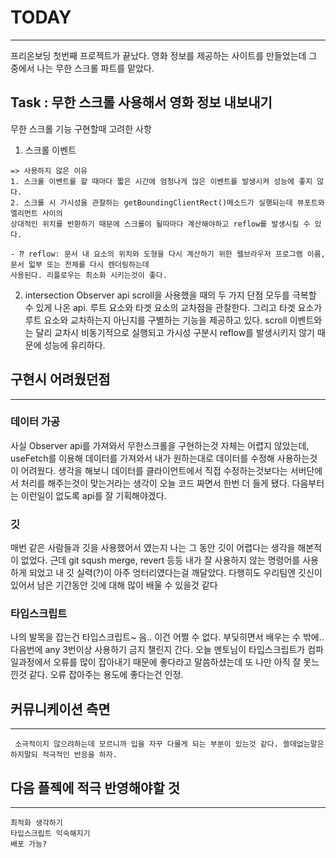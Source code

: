 # TODAY
----
프리온보딩 첫번째 프로젝트가 끝났다. 영화 정보를 제공하는 사이트를 만들었는데 그 중에서 나는 무한 스크롤 파트를 맡았다.

## Task : 무한 스크롤 사용해서 영화 정보 내보내기
  무한 스크롤 기능 구현할때 고려한 사항
   1. 스크롤 이벤트
    
    => 사용하지 않은 이유
    1. 스크롤 이벤트를 할 때마다 짧은 시간에 엄청나게 많은 이벤트를 발생시켜 성능에 좋지 않다.
    2. 스크롤 시 가시성을 관찰하는 getBoundingClientRect()메소드가 실행되는데 뷰포트와 엘리먼트 사이의
    상대적인 위치를 반환하기 때문에 스크롤이 될따마다 계산해야하고 reflow를 발생시킬 수 있다.
    
    - ⁇ reflow: 문서 내 요소의 위치와 도형을 다시 계산하기 위한 웹브라우저 프로그램 이름, 문서 읿부 또는 전체를 다시 렌더링하는데
    사용된다. 리플로우는 최소화 시키는것이 좋다.
    
   2. intersection Observer api
    scroll을 사용했을 때의 두 가지 단점 모두를 극복할 수 있게 나온 api. 루트 요소와 타겟 요소의 교차점을 
    관찰한다. 그리고 타겟 요소가 루트 요소와 교차하는지 아닌지를 구별하는 기능을 제공하고 있다. scroll 이벤트와는 
    달리 교차시 비동기적으로 실행되고 가시성 구분시 reflow를 발생시키지 않기 때문에 성능에 유리하다. 
    
 
 ## 구현시 어려웠던점
 ----
  ### 데이터 가공
  사실 Observer api를 가져와서 무한스크롤을 구현하는것 자체는 어렵지 않았는데, useFetch를 이용해 데이터를 가져와서 내가 원하는대로 
  데이터를 수정해 사용하는것이 어려웠다. 생각을 해보니 데이터를 클라이언트에서 직접 수정하는것보다는
  서버단에서 처리를 해주는것이 맞는거라는 생각이 오늘 코드 짜면서  한번 더 들게 됐다. 다음부터는 이런일이 없도록 api를 잘 기획해야겠다.
  
  ### 깃
   매번 같은 사람들과 깃을 사용했어서 였는지 나는 그 동안 깃이 어렵다는 생각을 해본적이 없었다. 근데 git sqush merge, revert 등등 내가 잘 사용하지 않는 명령어를
   사용하게 되었고 내 깃 실력(?)이 아주 엉터리였다는걸 깨달았다. 다행히도 우리팀엔 깃신이 있어서 남은 기간동안 깃에 대해 많이 배울 수 있을것 같다
   
   ### 타입스크립트
   나의 발목을 잡는건 타입스크립트~ 음.. 이건 어쩔 수 없다. 부딪히면서 배우는 수 밖에.. 다음번에 any 3번이상 사용하기 금지 챌린지 간다.
   오늘 멘토님이 타입스크립트가 컴파일과정에서 오류를 많이 잡아내기 때문에 좋다라고 말씀하셨는데 또 나만 아직 잘 못느낀것 같다. 오류 잡아주는 용도에 좋다는건 인정.
   
   
   ## 커뮤니케이션 측면
   ----
     소극적이지 않으려하는데 모르니까 입을 자꾸 다물게 되는 부분이 있는것 같다. 쓸데없는말은 하지말되 적극적인 반응을 하자.
     
     
   ## 다음 플젝에 적극 반영해야할 것
   ------ 
    최적화 생각하기
    타입스크립트 익숙해지기
    배포 가능?
   
   
  
